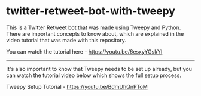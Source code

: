 # twitter-retweet-bot-with-tweepy

This is a Twitter Retweet bot that was made using Tweepy and Python. There are important concepts to know about, which are explained in the video tutorial that was made with this repository.

You can watch the tutorial here - https://youtu.be/6esxyYGskYI

----
It's also important to know that Tweepy needs to be set up already, but you can watch the tutorial video below which shows the full setup process.

Tweepy Setup Tutorial - https://youtu.be/BdmUhQnPToM

